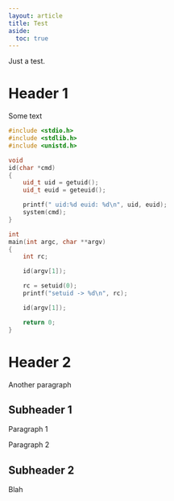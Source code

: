 ```yaml
---
layout: article
title: Test
aside:
  toc: true
---
```


Just a test.
<!--more-->

# Header 1

Some text

```cpp
#include <stdio.h>
#include <stdlib.h>
#include <unistd.h>

void
id(char *cmd)
{
    uid_t uid = getuid();
    uid_t euid = geteuid();

    printf(" uid:%d euid: %d\n", uid, euid);
    system(cmd);
}

int
main(int argc, char **argv)
{
    int rc;

    id(argv[1]);

    rc = setuid(0);
    printf("setuid -> %d\n", rc);

    id(argv[1]);

    return 0;
}
```

# Header 2

Another paragraph

## Subheader 1

Paragraph 1

Paragraph 2

## Subheader 2

Blah

